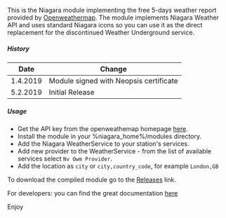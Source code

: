 
This is the Niagara module implementing the free 5-days weather report provided
by [Openweathermap](https://github.com/neopsis/niagara-weather.git). The module 
implements Niagara Weather API and uses standard Niagara icons so you can use 
it as the direct replacement for the discontinued Weather Underground service. 

##### History

| Date      |   Change                                    |
| ----------| --------------------------------------------|
| 1.4.2019  | Module signed with Neopsis certificate     |
| 5.2.2019  | Initial Release                             |   


##### Usage

* Get the API key from the openweathemap homepage [here](https://openweathermap.org/appid).
* Install the module in your %niagara_home%/modules directory. 
* Add the Niagara WeatherService to your station's services. 
* Add new provider to the WeatherService - from the list of available
  services select `Nv Owm Provider`. 
* Add the location as `city`  or `city,country_code`, for example `London,GB`

To download the compiled module go to the 
[Releases](https://github.com/neopsis/niagara-weather/releases) link.

For developers: you can find the great documentation 
[here](https://godoc.org/github.com/briandowns/openweathermap)

Enjoy
